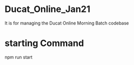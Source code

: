 # Ducat_Online_Jan21
It is for managing the Ducat Online Morning Batch codebase


# starting Command
 npm run start
